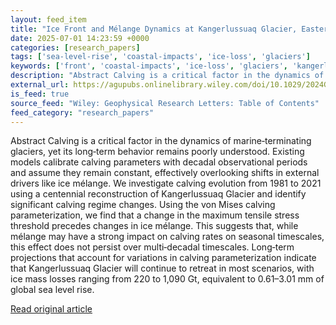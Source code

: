 ```yaml
---
layout: feed_item
title: "Ice Front and Mélange Dynamics at Kangerlussuaq Glacier, Eastern Greenland, Since 1981, and Future Stability"
date: 2025-07-01 14:23:59 +0000
categories: [research_papers]
tags: ['sea-level-rise', 'coastal-impacts', 'ice-loss', 'glaciers']
keywords: ['front', 'coastal-impacts', 'ice-loss', 'glaciers', 'kangerlussuaq', 'sea-level-rise', 'dynamics']
description: "Abstract Calving is a critical factor in the dynamics of marine‐terminating glaciers, yet its long‐term behavior remains poorly understood"
external_url: https://agupubs.onlinelibrary.wiley.com/doi/10.1029/2024GL113982?af=R
is_feed: true
source_feed: "Wiley: Geophysical Research Letters: Table of Contents"
feed_category: "research_papers"
---
```


Abstract Calving is a critical factor in the dynamics of marine‐terminating glaciers, yet its long‐term behavior remains poorly understood. Existing models calibrate calving parameters with decadal observational periods and assume they remain constant, effectively overlooking shifts in external drivers like ice mélange. We investigate calving evolution from 1981 to 2021 using a centennial reconstruction of Kangerlussuaq Glacier and identify significant calving regime changes. Using the von Mises calving parameterization, we find that a change in the maximum tensile stress threshold precedes changes in ice mélange. This suggests that, while mélange may have a strong impact on calving rates on seasonal timescales, this effect does not persist over multi‐decadal timescales. Long‐term projections that account for variations in calving parameterization indicate that Kangerlussuaq Glacier will continue to retreat in most scenarios, with ice mass losses ranging from 220 to 1,090 Gt, equivalent to 0.61–3.01 mm of global sea level rise.

[Read original article](https://agupubs.onlinelibrary.wiley.com/doi/10.1029/2024GL113982?af=R)
